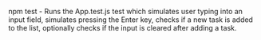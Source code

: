 npm test - Runs the App.test.js test which simulates user typing into an input field, simulates pressing the Enter key, checks if a new task is added to the list, optionally checks if the input is cleared after adding a task.